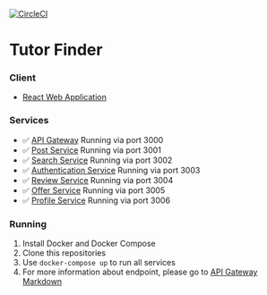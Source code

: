 [![CircleCI](https://circleci.com/gh/Skydddoogg/soa2019_group2.svg?style=svg)](https://circleci.com/gh/Skydddoogg/soa2019_group2)

# Tutor Finder
### Client
* [React Web Application](https://github.com/Skydddoogg/soa2019_group2/tree/master/client/app)
### Services
* :white_check_mark: [API Gateway](https://github.com/Skydddoogg/soa2019_group2/tree/master/service/api-gateway) Running via port 3000
* :white_check_mark: [Post Service](https://github.com/Skydddoogg/soa2019_group2/tree/master/service/post) Running via port 3001
* :white_check_mark: [Search Service](https://github.com/Skydddoogg/soa2019_group2/tree/master/service/search) Running via port 3002
* :white_check_mark: [Authentication Service](https://github.com/Skydddoogg/soa2019_group2/tree/master/service/auth) Running via port 3003
* :white_check_mark: [Review Service](https://github.com/Skydddoogg/soa2019_group2/tree/master/service/review) Running via port 3004
* :white_check_mark: [Offer Service](https://github.com/Skydddoogg/soa2019_group2/tree/master/service/offer) Running via port 3005
* :white_check_mark: [Profile Service](https://github.com/Skydddoogg/soa2019_group2/tree/master/service/profile) Running via port 3006

### Running
1. Install Docker and Docker Compose
2. Clone this repositories
3. Use
```docker-compose up``` to run all services
4. For more information about endpoint, please go to [API Gateway Markdown](https://github.com/Skydddoogg/soa2019_group2/blob/master/service/api-gateway/README.md)